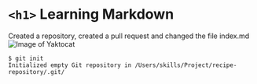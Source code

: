 # `<h1>` Learning Markdown
Created a repository, created a pull request and changed the file index.md
![Image of Yaktocat](https://octodex.github.com/images/yaktocat.png)

```
$ git init
Initialized empty Git repository in /Users/skills/Project/recipe-repository/.git/
```
